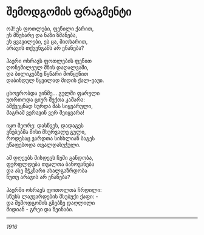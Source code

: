 # შემოდგომის ფრაგმენტი

ოჰ! ეს ფოთლები, ფენილი ქარით,\
ეს მწუხარე და ნაზი ზმანება,\
ეს ყვავილები, ეს ცა, მითხარით,\
არავის თქვენგანს არ ენანება?\
\
ჰაერი ოხრავს ფოთლების ფენით\
ღონემილეულ მზის დაღალვაში,\
და ბილიკებზე წყნარი მოწყენით\
დაბინდულ წყვილად მიდის ქალ-ვაჟი.\
\
ცხოვრობდა ვინმე... გულში ფარული\
უთრთოდა ციურ შუქთა კამარა:\
ამქვეყნად სურდა მას სიყვარული,\
მაგრამ ვერავინ ვერ შეიყვარა!\
\
იყო მეორე: დასწვეს, დადაგეს\
ვნებებმა მისი მხურვალე გული,\
როდესაც ვარდთა სისხლიან ბაგეს\
ეწაფებოდა თვალდახუჭული.\
\
ამ დღეებს მისდევს ჩუმი განდობა,\
ფერფლდება თვალთა ბანოვანება\
და ასე მჭკნარი ახალგაზრდობა\
ნუთუ არავის არ ენანება?\
\
ჰაერში ოხრავს ფოთოლთა ჩრდილი:\
სწუხს ლაჟვარდების მსუბუქი ქაფი: -\
და შემოდგომის გზებზე დაღლილი\
მიდიან - გრეი და ზეინაბი.

***

_1916_
